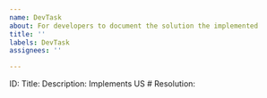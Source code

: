 ```yaml
---
name: DevTask
about: For developers to document the solution the implemented
title: ''
labels: DevTask
assignees: ''

---
```


ID:
Title:
Description:
Implements US #
Resolution:
